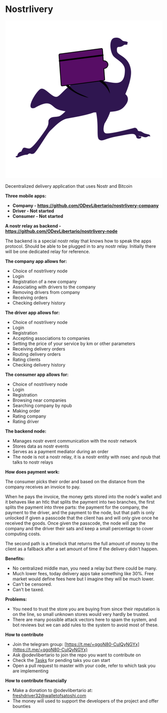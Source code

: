 # Nostrlivery

![logo](./nostrlivery_logo.svg)

Decentralized delivery application that uses Nostr and Bitcoin

**Three mobile apps:**
- **Company - https://github.com/ODevLibertario/nostrlivery-company**
- **Driver - Not started**
- **Consumer - Not started**

**A nostr relay as backend - https://github.com/ODevLibertario/nostrlivery-node**

The backend is a special nostr relay that knows how to speak the apps protocol. Should be able to be plugged in to any nostr relay. Initially there will be one dedicated relay for reference.

**The company app allows for:**
- Choice of nostrlivery node
- Login
- Registration of a new company
- Associating with drivers to the company
- Removing drivers from company
- Receiving orders
- Checking delivery history

**The driver app allows for:**
- Choice of nostrlivery node
- Login
- Registration
- Accepting associations to companies
- Setting the price of your service by km or other parameters
- Receiving delivery orders
- Routing delivery orders
- Rating clients
- Checking delivery history

**The consumer app allows for:**
- Choice of nostrlivery node
- Login
- Registration 
- Browsing near companies
- Searching company by npub
- Making order
- Rating company 
- Rating driver

**The backend node:**
- Manages nostr event communication with the nostr network
- Stores data as nostr events
- Serves as a payment mediator during an order
- The node is not a nostr relay, it is a nostr entity with nsec and npub that talks to nostr relays

**How does payment work:**

The consumer picks their order and based on the distance from the company receives an invoice to pay.

When he pays the invoice, the money gets stored into the node's wallet and it behaves like an htlc that splits the payment into two branches, the first splits the payment into three parts: the payment for the company, the payment to the driver, and the payment to the node, but that path is only unlocked if given a passcode that the client has and will only give once he received the goods. Once given the passcode, the node will zap the company and the driver their sats and keep a small percentage to cover computing costs.

The second path is a timelock that returns the full amount of money to the client as a fallback after a set amount of time if the delivery didn't happen.

**Benefits:**
- No centralized middle man, you need a relay but there could be many.
- Much lower fees, today delivery apps take something like 30%. Free market would define fees here but I imagine they will be much lower.
- Can't be censored.
- Can't be taxed.

**Problems:**
- You need to trust the store you are buying from since their reputation is on the line, so small unknown stores would very hardly be trusted.
- There are many possible attack vectors here to spam the system, and bot reviews but we can add rules to the system to avoid most of these.

**How to contribute**
- Join the telegram group: [https://t.me/+qgoN80-CulQyNGYx](https://t.me/+qgoN80-CulQyNGYx)
- Ask @odevlibertario to join the repo you want to contribute on
- Check the [Tasks](./Tasks.md) for pending taks you can start
- Open a pull request to master with your code, refer to which task you are implementing

**How to contribute financially**
- Make a donation to @odevlibertario at: freshdriver32@walletofsatoshi.com
- The money will used to support the developers of the project and offer bounties
